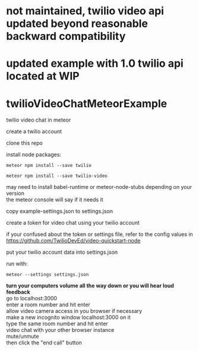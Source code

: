 # not maintained, twilio video api updated beyond reasonable backward compatibility
# updated example with 1.0 twilio api located at WIP

# twilioVideoChatMeteorExample
twilio video chat in meteor  

create a twilio account  

clone this repo  

install node packages:

```
meteor npm install --save twilio
```  

```
meteor npm install --save twilio-video
```


may need to install babel-runtime or meteor-node-stubs depending on your version  
the meteor console will say if it needs it  

copy example-settings.json to settings.json

create a token for video chat using your twilio account

if your confused about the token or settings file, refer to the config values in  
https://github.com/TwilioDevEd/video-quickstart-node

put your twilio account data into settings.json

run with:

```
meteor --settings settings.json
```

__turn your computers volume all the way down or you will hear loud feedback__  
go to localhost:3000  
enter a room number and hit enter  
allow video camera access in you browser if necessary  
make a new incognito window localhost:3000 on it  
type the same room number and hit enter  
video chat with your other browser instance  
mute/unmute  
then click the "end call" button  
